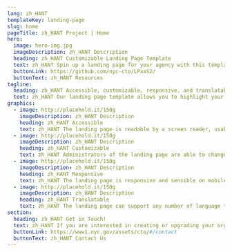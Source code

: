```yaml
---
lang: zh_HANT
templateKey: landing-page
slug: home
pageTitle: zh_HANT Project | Home
hero:
  image: hero-img.jpg
  imageDescription: zh_HANT Description
  heading: zh_HANT Customizable Landing Page Template 
  text: zh_HANT Spin up a landing page for your agency with this template. It includes all of the resources that you need to have a secure, appealing, and sustainable landing page.
  buttonLink: https://github.com/nyc-cto/LPaaS2/
  buttonText: zh_HANT Resources
tagline:
  heading: zh_HANT Accessible, customizable, responsive, and translatable.
  text: zh_HANT Our landing page template allows you to highlight your organization or agency by making it convenient to spin up a landing page of your own. Agencies can edit the template to include useful content and customize it to highlight your work. The landing page template has key accessibility features, including readability by a screen reader, and the content can be translated into different languages. The page is also responsive on mobile, tablet, and desktop platforms.
graphics:
  - image: http://placehold.it/150g
    imageDescription: zh_HANT Description
    heading: zh_HANT Accessible
    text: zh_HANT The landing page is readable by a screen reader, usable with a keyboard, and has been tested for several additional accessibility features.
  - image: http://placehold.it/150g
    imageDescription: zh_HANT Description
    heading: zh_HANT Customizable
    text: zh_HANT Administrators of the landing page are able to change styling and theming features on the page, as well as edit any necessary content. 
  - image: http://placehold.it/150g
    imageDescription: zh_HANT Description
    heading: zh_HANT Responsive
    text: zh_HANT The landing page is responsive and sensible on mobile, tablet, and desktop platforms. 
  - image: http://placehold.it/150g
    imageDescription: zh_HANT Description
    heading: zh_HANT Translatable
    text: zh_HANT The landing page can support any number of language translations, including right-to-left languages. 
section:
  heading: zh_HANT Get in Touch!
  text: zh_HANT If you are interested in creating or upgrading your organization’s landing page, this landing page template is a great start. For information on how to get started, feel free to contact us.
  buttonLink: https://www1.nyc.gov/assets/cto/#/contact
  buttonText: zh_HANT Contact Us
---
```

